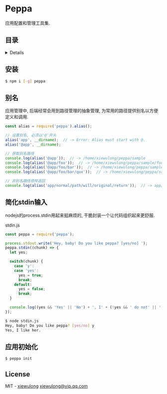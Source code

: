 # Peppa

应用配置和管理工具集.

## 目录

<details>

* [安装](#安装)
* [别名](#别名)
* [简化stdin输入](#简化stdin输入)
* [应用初始化](#应用初始化)
* [License](#license)

</details>

## 安装

```bash
$ npm i [-g] peppa
```

## 别名

应用管理中, 后端经常会用到路径管理的抽象管理, 为常用的路径提供别名以方便定义和调用.

```js
const alias = require('peppa').alias();

// 设置别名, 必须以'@'开头
alias('app', __dirname);  // -> Error: Alias must start with @.
alias('@app', __dirname);

// 获取别名路径
console.log(alias('@app'));  // -> /home/xiewulong/peppa/sample
console.log(alias('@app/foo'));  // -> /home/xiewulong/peppa/sample/foo
console.log(alias('@app/foo/bar'));  // -> /home/xiewulong/peppa/sample/foo/bar
console.log(alias('@app/foo/bar/qux'));  // -> /home/xiewulong/peppa/sample/foo/bar/qux

// 非别名路径原样返回
console.log(alias('app/normal/path/will/original/return'));  // -> app/normal/path/will/original/return
```

## 简化stdin输入

nodejs的process.stdin用起来挺麻烦的, 干脆封装一个让代码组织起来更舒服.

stdin.js

```js
const peppa = require('peppa');

process.stdout.write('Hey, baby! Do you like peppa? [yes/no] ');
peppa.stdin((chunk) => {
  let yes;

  switch(chunk) {
    case 'y':
    case 'yes':
      yes = true;
      break;
    default:
      yes = false;
      break;
  }

  console.log((yes && 'Yes' || 'No') + ', I' + (!yes && ' do not' || '') + ' like her.');
});
```

```bash
$ node stdin.js
Hey, baby! Do you like peppa? [yes/no] y
Yes, I like her.
```

## 应用初始化

```bash
$ peppa init
```

## License

MIT - [xiewulong](https://github.com/xiewulong) <xiewulong@vip.qq.com>
